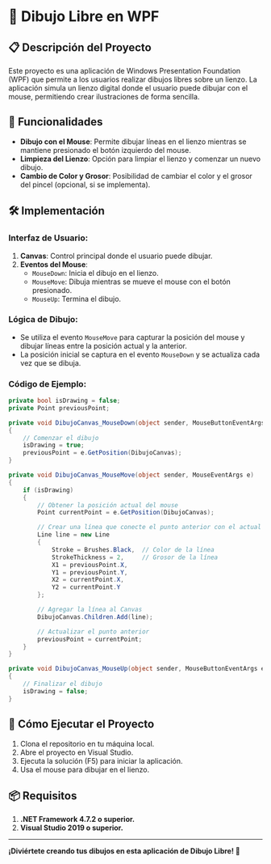 # 🎨 Dibujo Libre en WPF

## 📋 Descripción del Proyecto
Este proyecto es una aplicación de Windows Presentation Foundation (WPF) que permite a los usuarios realizar dibujos libres sobre un lienzo. La aplicación simula un lienzo digital donde el usuario puede dibujar con el mouse, permitiendo crear ilustraciones de forma sencilla.

## 🔧 Funcionalidades
- **Dibujo con el Mouse**: Permite dibujar líneas en el lienzo mientras se mantiene presionado el botón izquierdo del mouse.
- **Limpieza del Lienzo**: Opción para limpiar el lienzo y comenzar un nuevo dibujo.
- **Cambio de Color y Grosor**: Posibilidad de cambiar el color y el grosor del pincel (opcional, si se implementa).

## 🛠️ Implementación
### Interfaz de Usuario:
1. **Canvas**: Control principal donde el usuario puede dibujar.
2. **Eventos del Mouse**: 
   - `MouseDown`: Inicia el dibujo en el lienzo.
   - `MouseMove`: Dibuja mientras se mueve el mouse con el botón presionado.
   - `MouseUp`: Termina el dibujo.

### Lógica de Dibujo:
- Se utiliza el evento `MouseMove` para capturar la posición del mouse y dibujar líneas entre la posición actual y la anterior.
- La posición inicial se captura en el evento `MouseDown` y se actualiza cada vez que se dibuja.

### Código de Ejemplo:
```csharp
private bool isDrawing = false;
private Point previousPoint;

private void DibujoCanvas_MouseDown(object sender, MouseButtonEventArgs e)
{
    // Comenzar el dibujo
    isDrawing = true;
    previousPoint = e.GetPosition(DibujoCanvas);
}

private void DibujoCanvas_MouseMove(object sender, MouseEventArgs e)
{
    if (isDrawing)
    {
        // Obtener la posición actual del mouse
        Point currentPoint = e.GetPosition(DibujoCanvas);

        // Crear una línea que conecte el punto anterior con el actual
        Line line = new Line
        {
            Stroke = Brushes.Black,  // Color de la línea
            StrokeThickness = 2,     // Grosor de la línea
            X1 = previousPoint.X,
            Y1 = previousPoint.Y,
            X2 = currentPoint.X,
            Y2 = currentPoint.Y
        };

        // Agregar la línea al Canvas
        DibujoCanvas.Children.Add(line);

        // Actualizar el punto anterior
        previousPoint = currentPoint;
    }
}

private void DibujoCanvas_MouseUp(object sender, MouseButtonEventArgs e)
{
    // Finalizar el dibujo
    isDrawing = false;
}
```

## 🚀 Cómo Ejecutar el Proyecto
1. Clona el repositorio en tu máquina local.
2. Abre el proyecto en Visual Studio.
3. Ejecuta la solución (F5) para iniciar la aplicación.
4. Usa el mouse para dibujar en el lienzo.

## 📦 Requisitos
1. **.NET Framework 4.7.2 o superior.**
2. **Visual Studio 2019 o superior.**

---
**¡Diviértete creando tus dibujos en esta aplicación de Dibujo Libre! 🎨** 